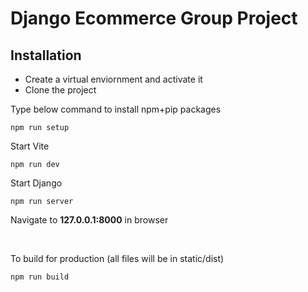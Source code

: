 # Django Ecommerce Group Project

## Installation

-   Create a virtual enviornment and activate it
-   Clone the project

Type below command to install npm+pip packages

```
npm run setup
```

Start Vite

```
npm run dev
```

Start Django

```
npm run server
```

Navigate to **127.0.0.1:8000** in browser

<br>

To build for production (all files will be in static/dist)

```
npm run build
```
